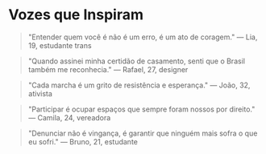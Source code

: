 # Vozes que Inspiram

> "Entender quem você é não é um erro, é um ato de coragem." — Lia, 19, estudante trans

> "Quando assinei minha certidão de casamento, senti que o Brasil também me reconhecia." — Rafael, 27, designer

> "Cada marcha é um grito de resistência e esperança." — João, 32, ativista

> "Participar é ocupar espaços que sempre foram nossos por direito." — Camila, 24, vereadora

> "Denunciar não é vingança, é garantir que ninguém mais sofra o que eu sofri." — Bruno, 21, estudante
